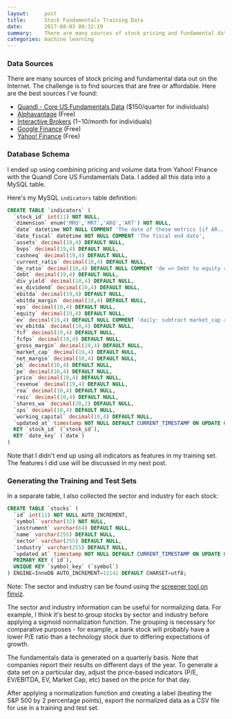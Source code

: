 ```yaml
---
layout:     post
title:      Stock Fundamentals Training Data
date:       2017-08-03 09:32:19
summary:    There are many sources of stock pricing and fundamental data out on the Internet.  The challenge is to find sources that are free or affordable. 
categories: machine learning
---
```


### Data Sources

There are many sources of stock pricing and fundamental data out on the Internet.  The challenge is to find sources that are free or affordable.  Here are the best sources I've found:

* [Quandl - Core US Fundamentals Data](https://www.quandl.com/databases/SF1) ($150/quarter for individuals)
* [Alphavantage](https://www.alphavantage.co/) (Free)
* [Interactive Brokers](https://www.interactivebrokers.com) ($1-$10/month for individuals)
* [Google Finance](http://finance.google.com) (Free)
* [Yahoo! Finance](http://finance.yahoo.com) (Free)

### Database Schema

I ended up using combining pricing and volume data from Yahoo! Finance with the Quandl Core US Fundamentals Data.  I added all this data into a MySQL table.  

Here's my MySQL `indicators` table definition:

```sql
CREATE TABLE `indicators` (
  `stock_id` int(11) NOT NULL,
  `dimension` enum('MRQ','MRT','ARQ','ART') NOT NULL,
  `date` datetime NOT NULL COMMENT 'The date of these metrics [if AR.., this is the fiscal end date]',
  `date_fiscal` datetime NOT NULL COMMENT 'The fiscal end date',
  `assets` decimal(19,4) DEFAULT NULL,
  `bvps` decimal(19,4) DEFAULT NULL,
  `cashneq` decimal(19,4) DEFAULT NULL,
  `current_ratio` decimal(10,4) DEFAULT NULL,
  `de_ratio` decimal(10,4) DEFAULT NULL COMMENT 'de => Debt to equity ratio',
  `debt` decimal(19,4) DEFAULT NULL,
  `div_yield` decimal(10,4) DEFAULT NULL,
  `ex_dividend` decimal(10,4) DEFAULT NULL,
  `ebitda` decimal(19,4) DEFAULT NULL,
  `ebitda_margin` decimal(10,4) DEFAULT NULL,
  `eps` decimal(10,4) DEFAULT NULL,
  `equity` decimal(19,4) DEFAULT NULL,
  `ev` decimal(19,4) DEFAULT NULL COMMENT 'daily: subtract market_cap and add in market_cap for day',
  `ev_ebitda` decimal(10,4) DEFAULT NULL,
  `fcf` decimal(19,4) DEFAULT NULL,
  `fcfps` decimal(19,4) DEFAULT NULL,
  `gross_margin` decimal(10,4) DEFAULT NULL,
  `market_cap` decimal(19,4) DEFAULT NULL,
  `net_margin` decimal(10,4) DEFAULT NULL,
  `pb` decimal(10,4) DEFAULT NULL,
  `pe` decimal(10,4) DEFAULT NULL,
  `price` decimal(10,4) DEFAULT NULL,
  `revenue` decimal(19,4) DEFAULT NULL,
  `roa` decimal(10,4) DEFAULT NULL,
  `roic` decimal(10,4) DEFAULT NULL,
  `shares_wa` decimal(20,2) DEFAULT NULL,
  `sps` decimal(10,4) DEFAULT NULL,
  `working_capital` decimal(19,4) DEFAULT NULL,
  `updated_at` timestamp NOT NULL DEFAULT CURRENT_TIMESTAMP ON UPDATE CURRENT_TIMESTAMP,
  KEY `stock_id` (`stock_id`),
  KEY `date_key` (`date`)
)
```

Note that I didn't end up using all indicators as features in my training set.  The features I did use will be discussed in my next post. 

### Generating the Training and Test Sets

In a separate table, I also collected the sector and industry for each stock:

```sql
CREATE TABLE `stocks` (
  `id` int(11) NOT NULL AUTO_INCREMENT,
  `symbol` varchar(32) NOT NULL,
  `instrument` varchar(64) DEFAULT NULL,
  `name` varchar(255) DEFAULT NULL,
  `sector` varchar(255) DEFAULT NULL,
  `industry` varchar(255) DEFAULT NULL,
  `updated_at` timestamp NOT NULL DEFAULT CURRENT_TIMESTAMP ON UPDATE CURRENT_TIMESTAMP,
  PRIMARY KEY (`id`),
  UNIQUE KEY `symbol_key` (`symbol`)
) ENGINE=InnoDB AUTO_INCREMENT=12142 DEFAULT CHARSET=utf8;

```

Note: The sector and industry can be found using the [screener tool on finviz](https://finviz.com/screener.ashx).

The sector and industry information can be useful for normalizing data.  For example, I think it's best to group stocks by sector and industry before applying a sigmoid normalization function.  The grouping is necessary for comparative purposes - for example, a bank stock will probably have a lower P/E ratio than a technology stock due to differing expectations of growth.

The fundamentals data is generated on a quarterly basis.  Note that companies report their results on different days of the year.  To generate a data set on a particular day, adjust the price-based indicators (P/E, EV/EBITDA, EV, Market Cap, etc) based on the price for that day.

After applying a normalization function and creating a label (beating the S&P 500 by 2 percentage points), export the normalized data as a CSV file for use in a training and test set.
